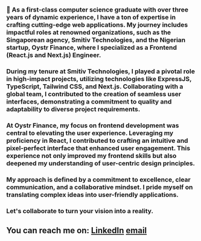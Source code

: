 ### 🚀 As a first-class computer science graduate with over three years of dynamic experience, I have a ton of expertise in crafting cutting-edge web applications. My journey includes impactful roles at renowned organizations, such as the Singaporean agency, Smitiv Technologies, and the Nigerian startup, Oystr Finance, where I specialized as a Frontend (React.js and Next.js) Engineer.

### During my tenure at Smitiv Technologies, I played a pivotal role in high-impact projects, utilizing technologies like ExpressJS, TypeScript, Tailwind CSS, and Next.js. Collaborating with a global team, I contributed to the creation of seamless user interfaces, demonstrating a commitment to quality and adaptability to diverse project requirements.

### At Oystr Finance, my focus on frontend development was central to elevating the user experience. Leveraging my proficiency in React, I contributed to crafting an intuitive and pixel-perfect interface that enhanced user engagement. This experience not only improved my frontend skills but also deepened my understanding of user-centric design principles.

### My approach is defined by a commitment to excellence, clear communication, and a collaborative mindset. I pride myself on translating complex ideas into user-friendly applications.

### **Let's collaborate to turn your vision into a reality.**

## You can reach me on: [LinkedIn](https://linkedin.com/in/nonso-okafor-538580218) [email](mailto:nonsokingsley61@gmail.com)

<!--
**VanTyse/Vantyse** is a ✨ _special_ ✨ repository because its `README.md` (this file) appears on your GitHub profile.

Here are some ideas to get you started:

- 🔭 I’m currently working on ...
- 🌱 I’m currently learning ...
- 👯 I’m looking to collaborate on ...
- 🤔 I’m looking for help with ...
- 💬 Ask me about ...
- 📫 How to reach me: ...
- 😄 Pronouns: ...
- ⚡ Fun fact: ...
-->
